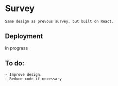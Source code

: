 # Survey
    Same design as prevous survey, but built on React. 
    
## Deployment
In progress

## To do:
    - Improve design.
    - Reduce code if necessary

